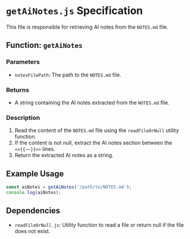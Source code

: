 # `getAiNotes.js` Specification

This file is responsible for retrieving AI notes from the `NOTES.md` file.

## Function: `getAiNotes`

### Parameters

- `notesFilePath`: The path to the `NOTES.md` file.

### Returns

- A string containing the AI notes extracted from the `NOTES.md` file.

### Description

1. Read the content of the `NOTES.md` file using the `readFileOrNull` utility function.
2. If the content is not null, extract the AI notes section between the `<<{{~~}}>>` lines.
3. Return the extracted AI notes as a string.

## Example Usage

```javascript
const aiNotes = getAiNotes('/path/to/NOTES.md');
console.log(aiNotes);
```

## Dependencies

- `readFileOrNull.js`: Utility function to read a file or return null if the file does not exist.